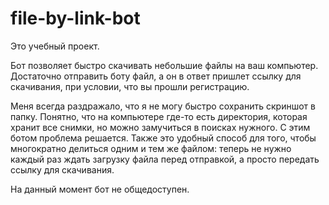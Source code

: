 # file-by-link-bot

Это учебный проект.

Бот позволяет быстро скачивать небольшие файлы на ваш компьютер. Достаточно отправить боту файл, а он в ответ пришлет ссылку для скачивания, при условии, что вы прошли регистрацию.

Меня всегда раздражало, что я не могу быстро сохранить скриншот в папку. Понятно, что на компьютере где-то есть директория, которая хранит все снимки, но можно замучиться в поисках нужного. С этим ботом проблема решается. Также это удобный способ для того, чтобы многократно делиться одним и тем же файлом: теперь не нужно каждый раз ждать загрузку файла перед отправкой, а просто передать ссылку для скачивания.

На данный момент бот не общедоступен.


